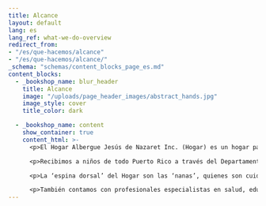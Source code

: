 ```yaml
---
title: Alcance
layout: default
lang: es
lang_ref: what-we-do-overview
redirect_from:
- "/es/que-hacemos/alcance"
- "/es/que-hacemos/alcance/"
_schema: "schemas/content_blocks_page_es.md"
content_blocks:
  - _bookshop_name: blur_header
    title: Alcance
    image: "/uploads/page_header_images/abstract_hands.jpg"
    image_style: cover
    title_color: dark

  - _bookshop_name: content
    show_container: true
    content_html: >-
      <p>El Hogar Albergue Jesús de Nazaret Inc. (Hogar) es un hogar para niños y niñas que han sido víctimas de maltrato. Nuestro enfoque es proveer un lugar seguro y acogedor para menores que han sido removidos de sus hogares biológicos o de crianza por violencia física, abuso sexual o negligencia. Procuramos el bienestar físico, mental y emocional de los menores por medio de atención profesional y cuido personalizado.</p>

      <p>Recibimos a niños de todo Puerto Rico a través del Departamento de la Familia. En nuestros 21 años de operaciones, el Hogar ha albergado y rehabilitado a más de <b>650 menores provenientes de 43 municipios de Puerto Rico</b>. Actualmente, el Hogar tiene un cupo máximo de 14 niños y emplea a un total de 22 personas, cuyo objetivo primordial es atender a los menores.</p>

      <p>La ‘espina dorsal’ del Hogar son las ‘nanas’, quienes son cuidadoras dedicadas a atender a los niños 24 horas al día, 7 días a la semana. Durante la estancia de los niños en el Hogar, las nanas se convierten en sus madres sustitutas cuidándoles con ternura y ocupándose de su aseo, alimentación y descanso.</p>

      <p>También contamos con profesionales especialistas en salud, educación, recreación, dieta y transportación que trabajan con tesón en conjunto con las nanas para asegurarse que todas las necesidades de los niños sean atendidas con prontitud y excelencia. La directora ejecutiva y el equipo de administración trabajan arduamente para que todo equipo del Hogar colabore en armonía, como una familia, y para procurar la estabilidad operativa y fiscal de la institución.</p>
---
```

